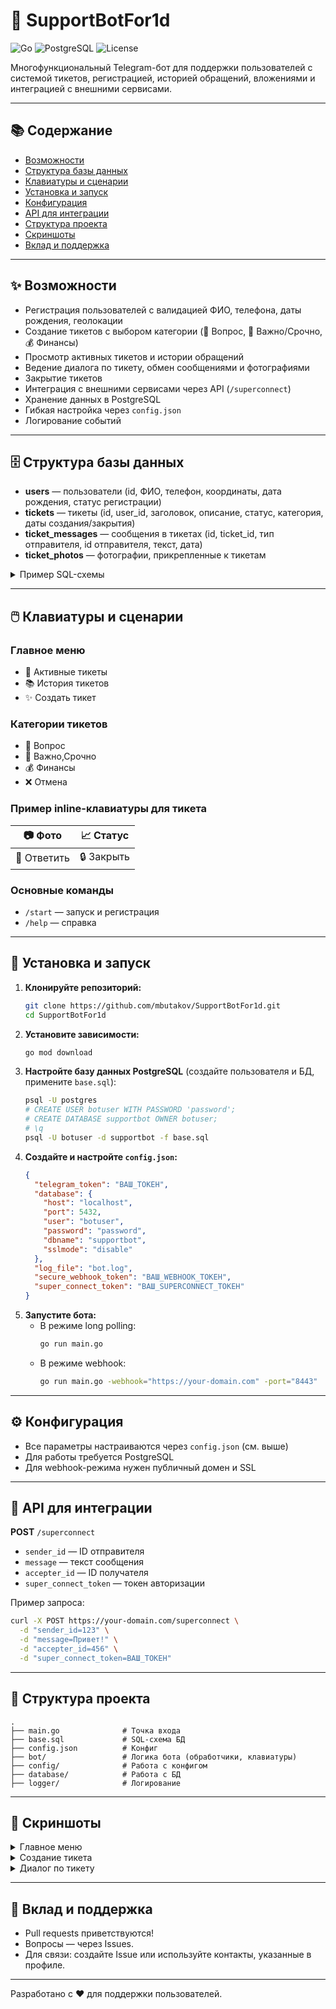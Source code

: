 # 🤖 SupportBotFor1d

![Go](https://img.shields.io/badge/Go-1.16%2B-blue?logo=go)
![PostgreSQL](https://img.shields.io/badge/PostgreSQL-Required-blue?logo=postgresql)
![License](https://img.shields.io/badge/license-MIT-blue.svg)

Многофункциональный Telegram-бот для поддержки пользователей с системой тикетов, регистрацией, историей обращений, вложениями и интеграцией с внешними сервисами.

---

## 📚 Содержание
- [Возможности](#возможности)
- [Структура базы данных](#структура-базы-данных)
- [Клавиатуры и сценарии](#клавиатуры-и-сценарии)
- [Установка и запуск](#установка-и-запуск)
- [Конфигурация](#конфигурация)
- [API для интеграции](#api-для-интеграции)
- [Структура проекта](#структура-проекта)
- [Скриншоты](#скриншоты)
- [Вклад и поддержка](#вклад-и-поддержка)

---

## ✨ Возможности

- Регистрация пользователей с валидацией ФИО, телефона, даты рождения, геолокации
- Создание тикетов с выбором категории (💭 Вопрос, 🚨 Важно/Срочно, 💰 Финансы)
- Просмотр активных тикетов и истории обращений
- Ведение диалога по тикету, обмен сообщениями и фотографиями
- Закрытие тикетов
- Интеграция с внешними сервисами через API (`/superconnect`)
- Хранение данных в PostgreSQL
- Гибкая настройка через `config.json`
- Логирование событий

---

## 🗄️ Структура базы данных

- **users** — пользователи (id, ФИО, телефон, координаты, дата рождения, статус регистрации)
- **tickets** — тикеты (id, user_id, заголовок, описание, статус, категория, даты создания/закрытия)
- **ticket_messages** — сообщения в тикетах (id, ticket_id, тип отправителя, id отправителя, текст, дата)
- **ticket_photos** — фотографии, прикрепленные к тикетам

<details>
<summary>Пример SQL-схемы</summary>

```sql
CREATE TABLE IF NOT EXISTS users (...);
CREATE TABLE IF NOT EXISTS tickets (...);
CREATE TABLE IF NOT EXISTS ticket_messages (...);
CREATE TABLE IF NOT EXISTS ticket_photos (...);
```

</details>

---

## 🖱️ Клавиатуры и сценарии

### Главное меню

- 🎯 Активные тикеты
- 📚 История тикетов
- ✨ Создать тикет

### Категории тикетов
- 💭 Вопрос
- 🚨 Важно,Срочно
- 💰 Финансы
- ❌ Отмена

### Пример inline-клавиатуры для тикета

| 📷 Фото | 📈 Статус |
|---------|----------|
| 💬 Ответить | 🔒 Закрыть |

### Основные команды
- `/start` — запуск и регистрация
- `/help` — справка

---

## 🚀 Установка и запуск

1. **Клонируйте репозиторий:**
   ```bash
   git clone https://github.com/mbutakov/SupportBotFor1d.git
   cd SupportBotFor1d
   ```
2. **Установите зависимости:**
   ```bash
   go mod download
   ```
3. **Настройте базу данных PostgreSQL** (создайте пользователя и БД, примените `base.sql`):
   ```bash
   psql -U postgres
   # CREATE USER botuser WITH PASSWORD 'password';
   # CREATE DATABASE supportbot OWNER botuser;
   # \q
   psql -U botuser -d supportbot -f base.sql
   ```
4. **Создайте и настройте `config.json`:**
   ```json
   {
     "telegram_token": "ВАШ_ТОКЕН",
     "database": {
       "host": "localhost",
       "port": 5432,
       "user": "botuser",
       "password": "password",
       "dbname": "supportbot",
       "sslmode": "disable"
     },
     "log_file": "bot.log",
     "secure_webhook_token": "ВАШ_WEBHOOK_ТОКЕН",
     "super_connect_token": "ВАШ_SUPERCONNECT_ТОКЕН"
   }
   ```
5. **Запустите бота:**
   - В режиме long polling:
     ```bash
     go run main.go
     ```
   - В режиме webhook:
     ```bash
     go run main.go -webhook="https://your-domain.com" -port="8443"
     ```

---

## ⚙️ Конфигурация

- Все параметры настраиваются через `config.json` (см. выше)
- Для работы требуется PostgreSQL
- Для webhook-режима нужен публичный домен и SSL

---

## 🔌 API для интеграции

**POST** `/superconnect`

- `sender_id` — ID отправителя
- `message` — текст сообщения
- `accepter_id` — ID получателя
- `super_connect_token` — токен авторизации

Пример запроса:
```bash
curl -X POST https://your-domain.com/superconnect \
  -d "sender_id=123" \
  -d "message=Привет!" \
  -d "accepter_id=456" \
  -d "super_connect_token=ВАШ_ТОКЕН"
```

---

## 📁 Структура проекта

```
.
├── main.go              # Точка входа
├── base.sql             # SQL-схема БД
├── config.json          # Конфиг
├── bot/                 # Логика бота (обработчики, клавиатуры)
├── config/              # Работа с конфигом
├── database/            # Работа с БД
├── logger/              # Логирование
```

---

## 📸 Скриншоты

<details>
<summary>Главное меню</summary>

![Главное меню](screenshots/main_menu.png)

</details>

<details>
<summary>Создание тикета</summary>

![Создание тикета](screenshots/create_ticket.png)

</details>

<details>
<summary>Диалог по тикету</summary>

![Диалог по тикету](screenshots/ticket_dialog.png)

</details>

---

## 🤝 Вклад и поддержка

- Pull requests приветствуются!
- Вопросы — через Issues.
- Для связи: создайте Issue или используйте контакты, указанные в профиле.

---

Разработано с ❤️ для поддержки пользователей. 